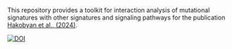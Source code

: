 This repository provides a toolkit for interaction analysis of mutational signatures with other signatures and signaling pathways for the publication [Hakobyan et al., (2024)](https://www.cell.com/iscience/fulltext/S2589-0042(24)01095-2).

[![DOI](https://zenodo.org/badge/628922197.svg)](https://zenodo.org/doi/10.5281/zenodo.10818464)
